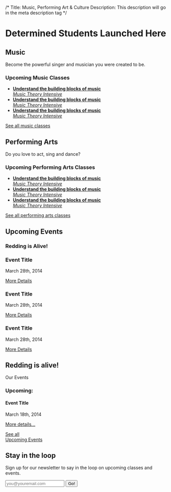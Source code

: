 /*
Title: Music, Performing Art &amp; Culture
Description: This description will go in the meta description tag
*/

<div class="jumbotron">
	<div class="container">
		<h1>Determined Students Launched Here</h1>
	</div>
</div>

<!-- <section id="music" class="layout1">
	<div class="container">
		<div class="col-xs-12">
			<h2>Music</h2>	
		</div>
		<div class="col-xs-4">
			<img src="holder.js/50%x150" alt="">
			<img src="holder.js/50%x150" alt="">
			<img src="holder.js/50%x150" alt="">
			<img src="holder.js/50%x150" alt="">
		</div>
		<div class="col-xs-4">
			<p>Lorem ipsum dolor sit amet, consectetur adipisicing elit. Hic, quod, odit, nemo reiciendis illo blanditiis nobis totam minima soluta modi earum temporibus nihil possimus error dolorem voluptatibus fugiat sequi magni saepe ratione deserunt voluptate sunt cupiditate doloremque minus nesciunt explicabo culpa. Aut, blanditiis nesciunt at consequuntur officiis amet excepturi ratione.</p>
		</div>
		<div class="col-xs-4">
			<h3>Upcoming Music Classes</h3>
			<ul>
				<li><a href="#">Class 1</a></li>
				<li><a href="#">Class 2</a></li>
				<li><a href="#">Class 3</a></li>
			</ul>
			<a href="#" class="btn btn-success btn-lg">See all music classes</a>
		</div>
	</div>
</section> -->

<section id="performing-arts" class="layout2 layout3">
	<div class="container">
		<div class="row">
			<div class="col-xs-12">
				<div class="col-xs-6 one">
					<h2>Music</h2>
					<p class="lead">Become the powerful singer and musician you were created to be.</p>
				</div>
				<div class="col-xs-5 col-xs-offset-1 three">
					<h3>Upcoming Music Classes</h3>
					<ul class="list-unstyled">
						<li><a href="#"><strong>Understand the building blocks of music</strong><br><em>Music Theory Intensive</em></a></li>
						<li><a href="#"><strong>Understand the building blocks of music</strong><br><em>Music Theory Intensive</em></a></li>
						<li><a href="#"><strong>Understand the building blocks of music</strong><br><em>Music Theory Intensive</em></a></li>
					</ul>
					<a href="#" class="btn btn-success btn-block btn-lg">See all music classes</a>
				</div>
			</div>
		</div>
	</div>
</section>

<section id="performing-arts" class="layout2">
	<div class="container">
		<div class="row">
			<div class="col-xs-12">
				<div class="col-xs-5 col-xs-offset-1 one pull-right">
					<h2>Performing Arts</h2>
					<p class="lead">Do you love to act, sing and dance?</p>
				</div>
				<!-- <div class="col-xs-4 two">
					<p class="lead">Do you love to act, sing and dance?</p>
				</div> -->
				<div class="col-xs-6 three">
					<h3>Upcoming Performing Arts Classes</h3>
					<ul class="list-unstyled">
						<li><a href="#"><strong>Understand the building blocks of music</strong><br><em>Music Theory Intensive</em></a></li>
						<li><a href="#"><strong>Understand the building blocks of music</strong><br><em>Music Theory Intensive</em></a></li>
						<li><a href="#"><strong>Understand the building blocks of music</strong><br><em>Music Theory Intensive</em></a></li>
					</ul>
					<a href="#" class="btn btn-success btn-lg">See all performing arts classes</a>
				</div>
			</div>
		</div>
	</div>
</section>

<section id="events1" class="eventslayout1">
	<h2 class="text-center">Upcoming Events</h2>
	<h3 class="text-center">Redding is Alive!</h3>
	<div class="container">
		<div class="col-xs-4">
			<h3>Event Title</h3>
			<p>March 28th, 2014</p>
			<img src="holder.js/100%x100" alt="">
			<br>
			<div class="text-left">
				<a href="#" class="btn btn-block btn-success">More Details</a>
			</div>
		</div>
		<div class="col-xs-4">
			<h3>Event Title</h3>
			<p>March 28th, 2014</p>
			<img src="holder.js/100%x100" alt="">
			<br>
			<div class="text-left">
				<a href="#" class="btn btn-block btn-success">More Details</a>
			</div>
		</div>
		<div class="col-xs-4">
			<h3>Event Title</h3>
			<p>March 28th, 2014</p>
			<img src="holder.js/100%x100" alt="">
			<br>
			<div class="text-left">
				<a href="#" class="btn btn-block btn-success">More Details</a>
			</div>
		</div>
	</div>
</section>

<section id="events2" class="eventslayout2">
	<div class="container">
		<div class="col-xs-4">
			<h2>Redding is alive!</h2>
			<p class="lead">Our Events</p>
		</div>
		<div class="col-xs-4">
			<h3>Upcoming:</h3>
			<h4>Event Title</h4>
			<p class="lead">March 18th, 2014</p>
			<a href="#" class="btn btn-block btn-primary">More details...</a>
		</div>
		<div class="col-xs-4">
			<p class="bigasshit"><a href="#">See all <br> Upcoming Events</a></p>
		</div>
	</div>
</section>

<section id="newsletter">
	<h2 class="text-center">Stay in the loop</h2>
	<p class="lead text-center">Sign up for our newsletter to say in the loop on upcoming classes and events.</p>
	<div class="row">
		<div class="col-xs-4 col-xs-offset-4">
			<div class="input-group input-group-lg">
				<input type="text" class="form-control" placeholder="you@youremail.com">
				<span class="input-group-btn">
					<button class="btn btn-default" type="button">Go!</button>
				</span>
			</div><!-- /input-group -->
		</div>
	</div>

</section>


